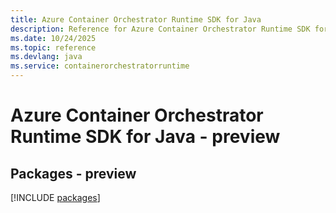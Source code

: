 ```yaml
---
title: Azure Container Orchestrator Runtime SDK for Java
description: Reference for Azure Container Orchestrator Runtime SDK for Java
ms.date: 10/24/2025
ms.topic: reference
ms.devlang: java
ms.service: containerorchestratorruntime
---
```

# Azure Container Orchestrator Runtime SDK for Java - preview
## Packages - preview
[!INCLUDE [packages](container-orchestrator-runtime-index.md)]